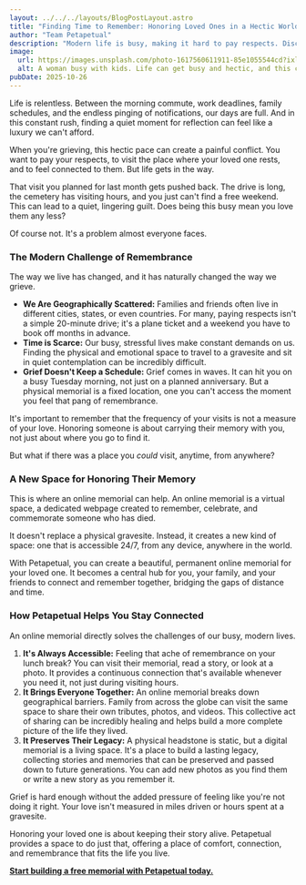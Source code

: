 ```yaml
---
layout: ../../../layouts/BlogPostLayout.astro
title: "Finding Time to Remember: Honoring Loved Ones in a Hectic World"
author: "Team Petapetual"
description: "Modern life is busy, making it hard to pay respects. Discover a way to honor and remember your loved ones, anytime and anywhere."
image:
  url: https://images.unsplash.com/photo-1617560611911-85e1055544cd?ixlib=rb-4.1.0&ixid=M3wxMjA3fDB8MHxwaG90by1wYWdlfHx8fGVufDB8fHx8fA%3D%3D&auto=format&fit=crop&q=80&w=2070
  alt: A woman busy with kids. Life can get busy and hectic, and this can mean it becomes difficult to take a moment to pay respects or remember those that have passed on. Petapetual is a convenient online solution to help with this. Access your memorials anytime, anywhere.
pubDate: 2025-10-26
---
```


Life is relentless. Between the morning commute, work deadlines, family schedules, and the endless pinging of notifications, our days are full. And in this constant rush, finding a quiet moment for reflection can feel like a luxury we can't afford.

When you're grieving, this hectic pace can create a painful conflict. You want to pay your respects, to visit the place where your loved one rests, and to feel connected to them. But life gets in the way.

That visit you planned for last month gets pushed back. The drive is long, the cemetery has visiting hours, and you just can't find a free weekend. This can lead to a quiet, lingering guilt. Does being this busy mean you love them any less?

Of course not. It's a problem almost everyone faces.

### The Modern Challenge of Remembrance

The way we live has changed, and it has naturally changed the way we grieve.

* **We Are Geographically Scattered:** Families and friends often live in different cities, states, or even countries. For many, paying respects isn't a simple 20-minute drive; it's a plane ticket and a weekend you have to book off months in advance.
* **Time is Scarce:** Our busy, stressful lives make constant demands on us. Finding the physical and emotional space to travel to a gravesite and sit in quiet contemplation can be incredibly difficult.
* **Grief Doesn't Keep a Schedule:** Grief comes in waves. It can hit you on a busy Tuesday morning, not just on a planned anniversary. But a physical memorial is a fixed location, one you can't access the moment you feel that pang of remembrance.

It's important to remember that the frequency of your visits is not a measure of your love. Honoring someone is about carrying their memory with you, not just about where you go to find it.

But what if there was a place you *could* visit, anytime, from anywhere?

### A New Space for Honoring Their Memory

This is where an online memorial can help. An online memorial is a virtual space, a dedicated webpage created to remember, celebrate, and commemorate someone who has died.

It doesn't replace a physical gravesite. Instead, it creates a new kind of space: one that is accessible 24/7, from any device, anywhere in the world.

With Petapetual, you can create a beautiful, permanent online memorial for your loved one. It becomes a central hub for you, your family, and your friends to connect and remember together, bridging the gaps of distance and time.

### How Petapetual Helps You Stay Connected

An online memorial directly solves the challenges of our busy, modern lives.

1.  **It's Always Accessible:** Feeling that ache of remembrance on your lunch break? You can visit their memorial, read a story, or look at a photo. It provides a continuous connection that's available whenever you need it, not just during visiting hours.
2.  **It Brings Everyone Together:** An online memorial breaks down geographical barriers. Family from across the globe can visit the same space to share their own tributes, photos, and videos. This collective act of sharing can be incredibly healing and helps build a more complete picture of the life they lived.
3.  **It Preserves Their Legacy:** A physical headstone is static, but a digital memorial is a living space. It's a place to build a lasting legacy, collecting stories and memories that can be preserved and passed down to future generations. You can add new photos as you find them or write a new story as you remember it.

Grief is hard enough without the added pressure of feeling like you're not doing it right. Your love isn't measured in miles driven or hours spent at a gravesite.

Honoring your loved one is about keeping their story alive. Petapetual provides a space to do just that, offering a place of comfort, connection, and remembrance that fits the life you live.

[**Start building a free memorial with Petapetual today.**](https://petapetual.com)
